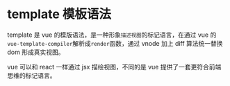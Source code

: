 # template 模板语法

template 是 vue 的模版语法，是一种形象`描述视图`的标记语言，在通过 vue 的`vue-template-compiler`解析成`render`函数，通过 vnode 加上 diff 算法统一替换 dom 形成真实视图。

vue 可以和 react 一样通过 jsx 描绘视图，不同的是 vue 提供了一套更符合前端思维的标记语言。
